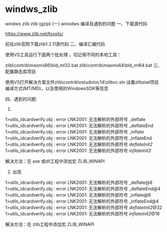 # windws_zlib
windws zlib
zlib (gzip) (一) winodws 编译及遇到的问题
一、下载源代码

https://www.zlib.net/fossils/

前往zlib官网下载zlib1.2.11源代码
二、编译汇编代码

使用VS工具运行下面两个批处理 ，切记用不同的本地工具：

zlib\contrib\masmx86\bld_ml32.bat
zlib\contrib\masmx64\bld_ml64.bat
三、配置静态库项目

使用VS打开解决方案文件zlib\contrib\vstudio\vc14\zlibvc.sln
设置zlibstat项目编译方式(MT/MD)，以及使用的WindowsSDK等信息

四、遇到的问题:

1.

1>utils_idcardverify.obj : error LNK2001: 无法解析的外部符号 _deflate
1>utils_idcardverify.obj : error LNK2001: 无法解析的外部符号 _deflateEnd
1>utils_idcardverify.obj : error LNK2001: 无法解析的外部符号 _inflate
1>utils_idcardverify.obj : error LNK2001: 无法解析的外部符号 _inflateEnd
1>utils_idcardverify.obj : error LNK2001: 无法解析的外部符号 _deflateInit2_
1>utils_idcardverify.obj : error LNK2001: 无法解析的外部符号 _inflateInit2_

解决方法：在 exe 或dll工程中添加宏 ZLIB_WINAPI

2. 出现

1>utils_idcardverify.obj : error LNK2001: 无法解析的外部符号 _deflate@8
1>utils_idcardverify.obj : error LNK2001: 无法解析的外部符号 _deflateEnd@4
1>utils_idcardverify.obj : error LNK2001: 无法解析的外部符号 _inflate@8
1>utils_idcardverify.obj : error LNK2001: 无法解析的外部符号 _inflateEnd@4
1>utils_idcardverify.obj : error LNK2001: 无法解析的外部符号 _deflateInit2_@32
1>utils_idcardverify.obj : error LNK2001: 无法解析的外部符号 _inflateInit2_@16

解决方法：在 zlib工程中添加宏 ZLIB_WINAPI
 
